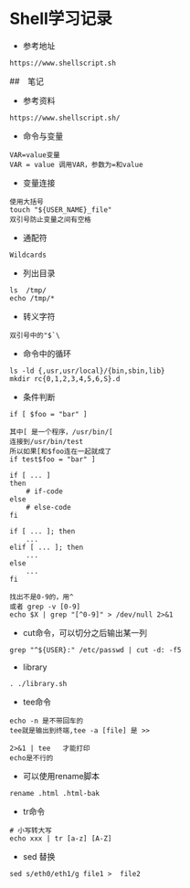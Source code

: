 # Shell学习记录

* 参考地址

```
https://www.shellscript.sh
```

##　笔记

* 参考资料
```
https://www.shellscript.sh/
```

* 命令与变量
```
VAR=value变量
VAR = value 调用VAR，参数为=和value
```

* 变量连接
```
使用大括号
touch "${USER_NAME}_file"
双引号防止变量之间有空格
```
* 通配符
```
Wildcards
```

* 列出目录
```
ls  /tmp/
echo /tmp/*
```
* 转义字符
```
双引号中的"$`\ 
```

* 命令中的循环
```
ls -ld {,usr,usr/local}/{bin,sbin,lib}
mkdir rc{0,1,2,3,4,5,6,S}.d
```

* 条件判断
```
if [ $foo = "bar" ]

其中[ 是一个程序，/usr/bin/[
连接到/usr/bin/test
所以如果[和$foo连在一起就成了
if test$foo = "bar" ]

if [ ... ]
then
    # if-code
else
    # else-code
fi

if [ ... ]; then
    ...
elif [ ... ]; then
    ...
else
    ...
fi

找出不是0-9的，用^
或者 grep -v [0-9]
echo $X | grep "[^0-9]" > /dev/null 2>&1
```

* cut命令，可以切分之后输出某一列
```
grep "^${USER}:" /etc/passwd | cut -d: -f5
```

* library
```
. ./library.sh
```

* tee命令
```
echo -n 是不带回车的
tee就是输出到终端,tee -a [file] 是 >>

2>&1 | tee   才能打印
echo是不行的
```

* 可以使用rename脚本
```
rename .html .html-bak
```
* tr命令
```
# 小写转大写
echo xxx | tr [a-z] [A-Z]
```

* sed 替换
```
sed s/eth0/eth1/g file1 >  file2
```